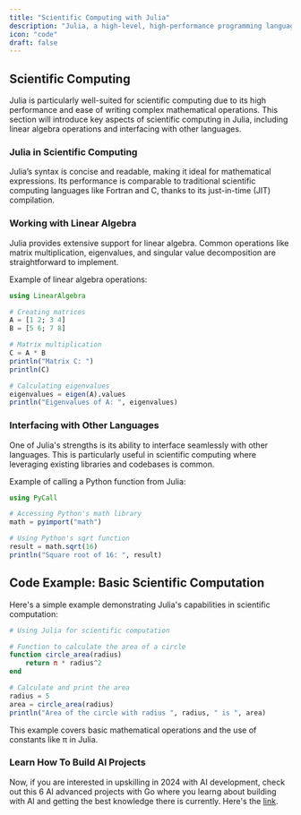 ```yaml
---
title: "Scientific Computing with Julia"
description: "Julia, a high-level, high-performance programming language, is designed for technical computing"
icon: "code"
draft: false
---
```


## Scientific Computing

Julia is particularly well-suited for scientific computing due to its high performance and ease of writing complex mathematical operations. This section will introduce key aspects of scientific computing in Julia, including linear algebra operations and interfacing with other languages.

### Julia in Scientific Computing

Julia’s syntax is concise and readable, making it ideal for mathematical expressions. Its performance is comparable to traditional scientific computing languages like Fortran and C, thanks to its just-in-time (JIT) compilation.

### Working with Linear Algebra

Julia provides extensive support for linear algebra. Common operations like matrix multiplication, eigenvalues, and singular value decomposition are straightforward to implement.

Example of linear algebra operations:

```julia
using LinearAlgebra

# Creating matrices
A = [1 2; 3 4]
B = [5 6; 7 8]

# Matrix multiplication
C = A * B
println("Matrix C: ")
println(C)

# Calculating eigenvalues
eigenvalues = eigen(A).values
println("Eigenvalues of A: ", eigenvalues)
```

### Interfacing with Other Languages

One of Julia's strengths is its ability to interface seamlessly with other languages. This is particularly useful in scientific computing where leveraging existing libraries and codebases is common.

Example of calling a Python function from Julia:

```julia
using PyCall

# Accessing Python's math library
math = pyimport("math")

# Using Python's sqrt function
result = math.sqrt(16)
println("Square root of 16: ", result)
```

## Code Example: Basic Scientific Computation

Here's a simple example demonstrating Julia's capabilities in scientific computation:

```julia
# Using Julia for scientific computation

# Function to calculate the area of a circle
function circle_area(radius)
    return π * radius^2
end

# Calculate and print the area
radius = 5
area = circle_area(radius)
println("Area of the circle with radius ", radius, " is ", area)
```

This example covers basic mathematical operations and the use of constants like π in Julia.

### Learn How To Build AI Projects

Now, if you are interested in upskilling in 2024 with AI development, check out this 6 AI advanced projects with Go where you learng about building with AI and getting the best knowledge there is currently. Here's the [link](https://akhilsharmatech.gumroad.com/l/zgxqq).
